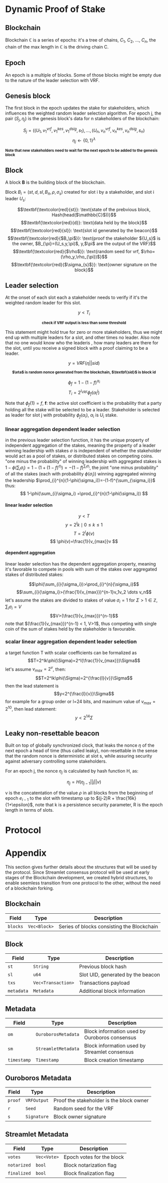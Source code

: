 # Dynamic Proof of Stake

## Blockchain

Blockchain $\mathbb{C}$ is a series of epochs: it's a tree of chains,
$C_1$, $C_2$, $\dots$, $C_n$, the chain of the max length in
$\mathbb{C}$ is the driving chain C.


## Epoch

An epoch is a multiple of blocks. Some of those blocks might be empty
due to the nature of the leader selection with VRF.


## Genesis block
The first block in the epoch updates the stake for stakeholders, which
influences the weighted random leader selection algorithm. For epoch j,
the pair ($S_j,\eta_j$) is the genesis block's data for n stakeholders
of the blockchain:

$$ S_j=((U_1,v_1^{vrf},v_1^{kes},v_1^{dsig},s_1),\dots,(U_n,v_n^{vrf},v_n^{kes},v_n^{dsig},s_n) $$
$$ \eta_j \leftarrow \{0,1\}^\lambda $$

<sup><strong>Note that new stakeholders need to wait for the next epoch
to be added to the genesis block</strong></sup>

## Block

A block $\textbf{B}$ is the building block of the blockchain.

Block $B_{i}=(st, d, sl, B_{\pi}, \rho, \sigma_s)$ created for slot i
by a stakeholder, and slot i leader $U_s$:

$$\textbf{\textcolor{red}{st}}: \text{state of the prebvious block, Hash(head($\mathbb{C}$))}$$
$$\textbf{\textcolor{red}{d}}: \text{data held by the block}$$
$$\textbf{\textcolor{red}{sl}}: \text{slot id generated by the beacon}$$
$$\textbf{\textcolor{red}{$B_\pi$}}: \text{proof the stakeholder ${U_s}$ is the owner, $B_{\pi}=(U_s,y,\pi)$, y,$\pi$ are the output of the VRF}$$
$$\textbf{\textcolor{red}{$\rho$}}: \text{random seed for vrf, $\rho=(\rho_y,\rho_{\pi})$}$$
$$\textbf{\textcolor{red}{$\sigma_{s}$}}: \text{owner signature on the block}$$


## Leader selection

At the onset of each slot each a stakeholder needs to verify if it's
the weighted random leader for this slot.

$$y < T_{i}$$
<center><sup><strong>check if VRF output is less than some threshold
</strong></sup></center>

This statement might hold true for zero or more stakeholders, thus we
might end up with multiple leaders for a slot, and other times no
leader. Also note that no one would know who the leaderis , how many
leaders are there for the slot, until you receive a signed block with
a proof claiming to be a leader.

$$y = VRF(\eta||sid)$$

<center><sup><strong>$\eta$ is random nonce generated from the
blockchain, $\textbf{sid}$ is block id</strong></sup></center>

$$\phi_{f} = 1 - (1-f)^{\alpha_i}$$
$$T_{i} = 2^{l_{VRF}}\phi_{f}(\alpha_i^j)$$

Note that $\phi_f(1)=f$, $\textbf{f}$: the active slot coefficient is
the probability that a party holding all the stake will be selected to
be a leader. Stakeholder is selected as leader for slot j with
probability $\phi_f(\alpha_i)$, $\alpha_i$ is $U_i$ stake.


### linear aggregation dependent leader selection
in the previous leader selection function, it has the unique property of
independent aggregation of the stakes, meaning the property of a leader winning leadership with stakes $\sigma$ is independent of whether the stakeholder would act as a pool of stakes, or distributed stakes on competing coins.
"one minus the probability" of winning leadership with aggregated stakes is
$1-\phi(\sum_{i}\sigma_i)=1-(1+(1-f)^{\sigma_i})=-(1-f)^{\sum_{i}\sigma_i}$,
the joint "one minus probability" of all the stakes (each with probability $\phi(\sigma_i))$
winning aggregated winning the leadership
$\prod_{i}^{n}(1-\phi(\sigma_i))=-(1-f)^{\sum_{\sigma_i}}$
thus:
$$ 1-\phi(\sum_{i}\sigma_i) =\prod_{i}^{n}(1-\phi(\sigma_i)) $$

#### linear leader selection
$$y < T $$
$$y = 2^lk \mid 0 \le k \le 1$$
$$T = 2^l\phi(v)$$
$$ \phi(v)=\frac{1}{v_{max}}v $$

#### dependent aggregation
linear leader selection has the dependent aggregation property, meaning it's favorable to compete in pools with sum of the stakes over aggregated stakes of distributed stakes:

$$\phi(\sum_{i}{\sigma_i})>\prod_{i}^{n}{\sigma_i}$$
$$\sum_{i}{\sigma_i}>(\frac{1}{v_{max}})^{n-1}v_1v_2 \dots v_n$$
let's assume the stakes are divided to stakes of value $\sigma_i=1$ for $\Sigma>1 \in \mathbb{Z}$, $\sum_{i}{\sigma_i}=V$
$$V>(\frac{1}{v_{max}})^{n-1}$$
note that $(\frac{1}{v_{max}})^{n-1} < 1, V>1$, thus competing with single coin of the sum of stakes held by the stakeholder is favourable.

### scalar linear aggregation dependent leader selection
  a target function T with scalar coefficients can be formalized as
 $$T=2^lk\phi(\Sigma)=2^l(\frac{1}{v_{max}})\Sigma$$
 let's assume $v_{max}=2^v$, then:
 $$T=2^lk\phi(\Sigma)=2^{\frac{l}{v}}\Sigma$$
 then the lead statement is
 $$y<2^{\frac{l}{v}}\Sigma$$ for example for a group order or l=24 bits, and maximum value of $v_{max}=2^{10}$, then lead statement:
 $$y<2^{14}\Sigma$$



## Leaky non-resettable beacon

Built on top of globally synchronized clock, that leaks the nonce
$\eta$ of the next epoch a head of time (thus called leaky),
non-resettable in the sense that the random nonce is deterministic at
slot s, while assuring security against adversary controlling some
stakeholders.

For an epoch j, the nonce $\eta_j$ is calculated by hash function H,
as:

$$\eta_j = H(\eta_{j-1}||j||v)$$

v is the concatentation of the value $\rho$ in all blocks from the
beginning of epoch $e_{i-1}$ to the slot with timestamp up to
$(j-2)R + \frac{16k}{1+\epsilon}$, note that k is a persistence
security parameter, R is the epoch length in terms of slots.

# Protocol

# Appendix
This section gives further details about the structures that will be
used by the protocol. Since Streamlet consensus protocol will be used
at early stages of the Blockchain development, we created hybrid
structures, to enable seemless transition from one protocol to the
other, without the need of a blockchain forking.

## Blockchain

| Field    |     Type     |                Description                 |
|----------|--------------|--------------------------------------------|
| `blocks` | `Vec<Block>` | Series of blocks consisting the Blockchain |


## Block

|   Field    |        Type        |            Description            |
|------------|--------------------|-----------------------------------|
| `st`       | `String`           | Previous block hash               |
| `sl`       | `u64`              | Slot UID, generated by the beacon |
| `txs`      | `Vec<Transaction>` | Transactions payload              |
| `metadata` | `Metadata`         | Additional block information      |


## Metadata

|    Field    |         Type        |                  Description                  |
|-------------|---------------------|-----------------------------------------------|
| `om`        | `OuroborosMetadata` | Block information used by Ouroboros consensus |
| `sm`        | `StreamletMetadata` | Block information used by Streamlet consensus |
| `timestamp` | `Timestamp`         | Block creation timestamp                      |


## Ouroboros Metadata

|    Field    |         Type        |                  Description                  |
|-------------|---------------------|-----------------------------------------------|
| `proof`     | `VRFOutput`         | Proof the stakeholder is the block owner      |
| `r`         | `Seed`              | Random seed for the VRF                       |
| `s`         | `Signature`         | Block owner signature                         |


## Streamlet Metadata

|    Field    |         Type        |                  Description                  |
|-------------|---------------------|-----------------------------------------------|
| `votes`     | `Vec<Vote>`         | Epoch votes for the block                     |
| `notarized` | `bool`              | Block notarization flag                       |
| `finalized` | `bool`              | Block finalization flag                       |
